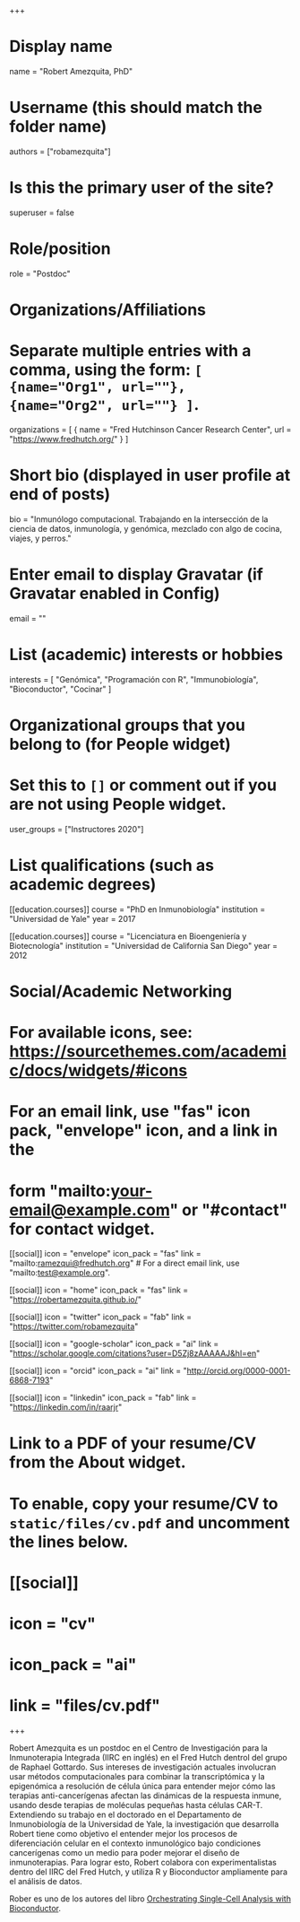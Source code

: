 +++
# Display name
name = "Robert Amezquita, PhD"

# Username (this should match the folder name)
authors = ["robamezquita"]

# Is this the primary user of the site?
superuser = false

# Role/position
role = "Postdoc"

# Organizations/Affiliations
#   Separate multiple entries with a comma, using the form: `[ {name="Org1", url=""}, {name="Org2", url=""} ]`.
organizations = [ { name = "Fred Hutchinson Cancer Research Center", url = "https://www.fredhutch.org/" } ]

# Short bio (displayed in user profile at end of posts)
bio = "Inmunólogo computacional. Trabajando en la intersección de la ciencia de datos, inmunología, y genómica, mezclado con algo de cocina, viajes, y perros."

# Enter email to display Gravatar (if Gravatar enabled in Config)
email = ""

# List (academic) interests or hobbies
interests = [
  "Genómica",
  "Programación con R",
  "Immunobiología",
  "Bioconductor",
  "Cocinar"
]

# Organizational groups that you belong to (for People widget)
#   Set this to `[]` or comment out if you are not using People widget.
user_groups = ["Instructores 2020"]

# List qualifications (such as academic degrees)
[[education.courses]]
  course = "PhD en Inmunobiología"
  institution = "Universidad de Yale"
  year = 2017

[[education.courses]]
  course = "Licenciatura en Bioengeniería y Biotecnología"
  institution = "Universidad de California San Diego"
  year = 2012

# Social/Academic Networking
# For available icons, see: https://sourcethemes.com/academic/docs/widgets/#icons
#   For an email link, use "fas" icon pack, "envelope" icon, and a link in the
#   form "mailto:your-email@example.com" or "#contact" for contact widget.

[[social]]
  icon = "envelope"
  icon_pack = "fas"
  link = "mailto:ramezqui@fredhutch.org"  # For a direct email link, use "mailto:test@example.org".

[[social]]
  icon = "home"
  icon_pack = "fas"
  link = "https://robertamezquita.github.io/"
  
[[social]]
  icon = "twitter"
  icon_pack = "fab"
  link = "https://twitter.com/robamezquita"

[[social]]
  icon = "google-scholar"
  icon_pack = "ai"
  link = "https://scholar.google.com/citations?user=D5Zj8zAAAAAJ&hl=en"

[[social]]
  icon = "orcid"
  icon_pack = "ai"
  link = "http://orcid.org/0000-0001-6868-7193"

[[social]]
    icon = "linkedin"
    icon_pack = "fab"
    link = "https://linkedin.com/in/raarjr"

# Link to a PDF of your resume/CV from the About widget.
# To enable, copy your resume/CV to `static/files/cv.pdf` and uncomment the lines below.
# [[social]]
#   icon = "cv"
#   icon_pack = "ai"
#   link = "files/cv.pdf"

+++

Robert Amezquita es un postdoc en el Centro de Investigación para la Inmunoterapia Integrada (IIRC en inglés) en el Fred Hutch dentrol del grupo de Raphael Gottardo. Sus intereses de investigación actuales involucran usar métodos computacionales para combinar la transcriptómica y la epigenómica a resolución de célula única para entender mejor cómo las terapias anti-cancerígenas afectan las dinámicas de la respuesta inmune, usando desde terapias de moléculas pequeñas hasta células CAR-T. Extendiendo su trabajo en el doctorado en el Departamento de Inmunobiología de la Universidad de Yale, la investigación que desarrolla Robert tiene como objetivo el entender mejor los procesos de diferenciación celular en el contexto inmunológico bajo condiciones cancerígenas como un medio para poder mejorar el diseño de inmunoterapias. Para lograr esto, Robert colabora con experimentalistas dentro del IIRC del Fred Hutch, y utiliza R y Bioconductor ampliamente para el análisis de datos.

Rober es uno de los autores del libro [Orchestrating Single-Cell Analysis with Bioconductor](https://osca.bioconductor.org/).
